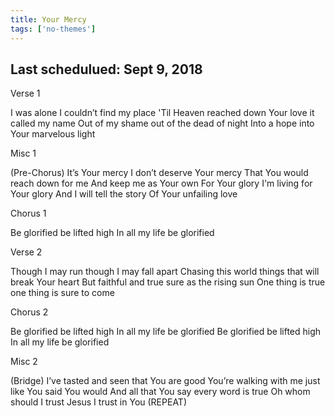 ```yaml
---
title: Your Mercy
tags: ['no-themes']
---
```


## Last schedulued: Sept 9, 2018          

Verse 1

I was alone I couldn’t find my place
'Til Heaven reached down Your love it called my name
Out of my shame out of the dead of night
Into a hope into Your marvelous light

Misc 1

(Pre-Chorus)
It’s Your mercy I don’t deserve Your mercy
That You would reach down for me
And keep me as Your own
For Your glory I'm living for Your glory
And I will tell the story
Of Your unfailing love

Chorus 1

Be glorified be lifted high
In all my life be glorified

Verse 2

Though I may run though I may fall apart
Chasing this world things that will break Your heart
But faithful and true sure as the rising sun
One thing is true one thing is sure to come

Chorus 2

Be glorified be lifted high
In all my life be glorified
Be glorified be lifted high
In all my life be glorified

Misc 2

(Bridge)
I’ve tasted and seen that You are good
You’re walking with me just like You said You would
And all that You say every word is true
Oh whom should I trust Jesus I trust in You
(REPEAT)
